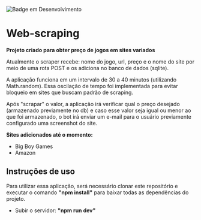 ![Badge em Desenvolvimento](http://img.shields.io/static/v1?label=STATUS&message=DESENVOLVIMENTO&color=GREEN&style=for-the-badge)

# Web-scraping

<strong> Projeto criado para obter preço de jogos em sites variados </strong>

Atualmente o scraper recebe: nome do jogo, url, preço e o nome do site por meio de uma rota POST e os adiciona no banco de dados (sqlite).

A aplicação funciona em um intervalo de 30 a 40 minutos (utilizando Math.random). Essa oscilação de tempo foi implementada para evitar bloqueio em sites que buscam padrão de scraping.

Após "scrapar" o valor, a aplicação irá verificar qual o preço desejado (armazenado previamente no db) e caso esse valor seja igual ou menor ao que foi armazenado, o bot irá enviar um e-mail para o usuário previamente configurado uma screenshot do site.

<strong>Sites adicionados até o momento:</strong>
<ul>
  <li>Big Boy Games</li>
  <li>Amazon</li>
</ul>


## Instruções de uso

Para utilizar essa aplicação, será necessário clonar este repositório e executar o comando <b>"npm install"</b> para baixar todas as dependências do projeto.
<ul>
  <li>Subir o servidor: <b>"npm run dev"</b></li>
</ul
